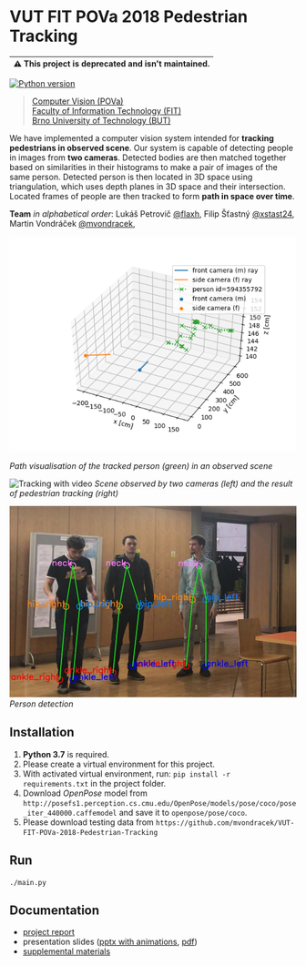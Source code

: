 # VUT FIT POVa 2018 Pedestrian Tracking

| ⚠ This project is deprecated and isn't maintained. |
|----------------------------------------------------|

[![Python version](https://img.shields.io/badge/Python-3-blue.svg?style=flat-square)](https://www.python.org/)

> [Computer Vision (POVa)](https://www.fit.vutbr.cz/study/courses/index.php.en?id=12895)<br/>
> [Faculty of Information Technology (FIT)](http://www.fit.vutbr.cz/.en)<br/>
> [Brno University of Technology (BUT)](https://www.vutbr.cz/en/)

We have implemented a computer vision system intended for **tracking pedestrians in observed scene**. Our system is capable of detecting people in images from **two cameras**. Detected bodies are then matched together based on similarities in their histograms to make a pair of images of the same person. Detected person is then located in 3D space using triangulation, which uses depth planes in 3D space and their intersection. Located frames of people are then tracked to form **path in space over time**.

**Team** *in alphabetical order*: Lukáš Petrovič [@flaxh](https://github.com/flaxh), Filip Šťastný [@xstast24](https://github.com/xstast24), Martin Vondráček [@mvondracek](https://github.com/mvondracek), 

![Tracking visualisation](https://raw.githubusercontent.com/mvondracek/VUT-FIT-POVa-2018-Pedestrian-Tracking/master/doc/s3_single_3fps.png)

*Path visualisation of the tracked person (green) in an observed scene*

![Tracking with video](./doc/main.gif)
*Scene observed by two cameras (left) and the result of pedestrian tracking (right)*

![Person detection](./doc/pose.jpg)
*Person detection*

## Installation

1) **Python 3.7** is required.
2) Please create a virtual environment for this project.
3) With activated virtual environment, run: `pip install -r requirements.txt` in the project folder.
4) Download *OpenPose* model from `http://posefs1.perception.cs.cmu.edu/OpenPose/models/pose/coco/pose_iter_440000.caffemodel`
   and save it to `openpose/pose/coco`.
5) Please download testing data from `https://github.com/mvondracek/VUT-FIT-POVa-2018-Pedestrian-Tracking`

## Run

~~~
./main.py
~~~

## Documentation

* [project report](./doc/VUT_FIT_POVa_2018_Pedestrian_Tracking_report.pdf)
* presentation slides
  ([pptx with animations](./doc/VUT_FIT_POVa_2018_Pedestrian_Tracking_presentation.pptx),
  [pdf](./doc/VUT_FIT_POVa_2018_Pedestrian_Tracking_presentation.pdf))
* [supplemental materials](./doc/)
